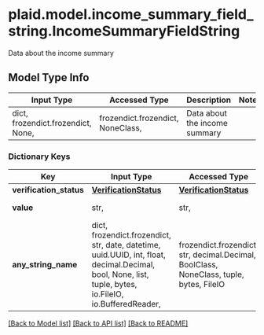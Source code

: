 # plaid.model.income_summary_field_string.IncomeSummaryFieldString

Data about the income summary

## Model Type Info
Input Type | Accessed Type | Description | Notes
------------ | ------------- | ------------- | -------------
dict, frozendict.frozendict, None,  | frozendict.frozendict, NoneClass,  | Data about the income summary | 

### Dictionary Keys
Key | Input Type | Accessed Type | Description | Notes
------------ | ------------- | ------------- | ------------- | -------------
**verification_status** | [**VerificationStatus**](VerificationStatus.md) | [**VerificationStatus**](VerificationStatus.md) |  | 
**value** | str,  | str,  | The value of the field. | 
**any_string_name** | dict, frozendict.frozendict, str, date, datetime, uuid.UUID, int, float, decimal.Decimal, bool, None, list, tuple, bytes, io.FileIO, io.BufferedReader,  | frozendict.frozendict, str, decimal.Decimal, BoolClass, NoneClass, tuple, bytes, FileIO | any string name can be used but the value must be the correct type | [optional]

[[Back to Model list]](../../README.md#documentation-for-models) [[Back to API list]](../../README.md#documentation-for-api-endpoints) [[Back to README]](../../README.md)

